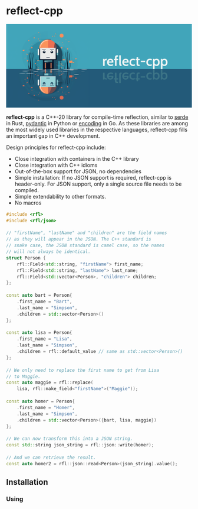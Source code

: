 # reflect-cpp

![image](banner1.png)

**reflect-cpp** is a C++-20 library for compile-time reflection, similar to [serde](https://github.com/serde-rs) in Rust, [pydantic](https://github.com/pydantic/pydantic) in Python or [encoding](https://github.com/golang/go/tree/master/src/encoding) in Go. As these libraries are among the most widely used libraries in the respective languages, reflect-cpp fills an important gap in C++ development.

Design principles for reflect-cpp include:

- Close integration with containers in the C++ library
- Close integration with C++ idioms
- Out-of-the-box support for JSON, no dependencies
- Simple installation: If no JSON support is required, reflect-cpp is header-only. For JSON support, only a single source file needs to be compiled.
- Simple extendability to other formats.
- No macros

```cpp
#include <rfl>
#include <rfl/json>

// "firstName", "lastName" and "children" are the field names
// as they will appear in the JSON. The C++ standard is
// snake case, the JSON standard is camel case, so the names
// will not always be identical.
struct Person {
    rfl::Field<std::string, "firstName"> first_name;
    rfl::Field<std::string, "lastName"> last_name;
    rfl::Field<std::vector<Person>, "children"> children;
};

const auto bart = Person{
    .first_name = "Bart", 
    .last_name = "Simpson", 
    .children = std::vector<Person>()
};

const auto lisa = Person{
    .first_name = "Lisa", 
    .last_name = "Simpson", 
    .children = rfl::default_value // same as std::vector<Person>() 
};

// We only need to replace the first name to get from Lisa 
// to Maggie.
const auto maggie = rfl::replace(
    lisa, rfl::make_field<"firstName">("Maggie"));

const auto homer = Person{
    .first_name = "Homer", 
    .last_name = "Simpson", 
    .children = std::vector<Person>({bart, lisa, maggie})
}; 

// We can now transform this into a JSON string.
const std::string json_string = rfl::json::write(homer);

// And we can retrieve the result.
const auto homer2 = rfl::json::read<Person>(json_string).value();
```

## Installation

### Using
